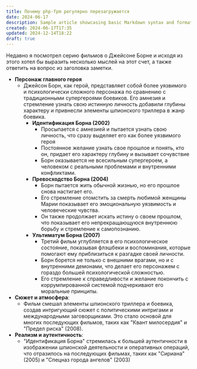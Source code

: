 ```yaml
---
title: Почему php-fpm регулярно перезагружается
date: 2024-06-17
description: Sample article showcasing basic Markdown syntax and formatting for HTML elements.
created: 2024-06-17T17:35
updated: 2024-12-14T18:22
draft: true
---
```

Недавно я посмотрел серию фильмов о Джейсоне Борне и исходя из этого хотел бы выразить несколько мыслей на этот счет, а также ответить на вопрос из заголовка заметки.

- **Персонаж главного героя**
	- Джейсон Борн, как герой, представляет собой более уязвимого и психологически сложного персонажа по сравнению с традиционными супергероями боевиков. Его амнезия и стремление узнать свою истинную личность добавили глубины характеру и привнесли элементы шпионского триллера в жанр боевика.
		- **Идентификация Борна (2002)**
			- Просыпается с амнезией и пытается узнать свою личность, что сразу выделяет его как более уязвимого героя
			- Постоянное желание узнать свое прошлое и понять, кто он, придает его характеру глубину и вызывает сочувствие
			- Борн оказывается не всесильным супергероем, а человеком с реальными проблемами и внутренними конфликтами.
		- **Превосходство Борна (2004)**
			- Борн пытается жить обычной жизнью, но его прошлое снова настигает его. 
			- Его стремление отомстить за смерть любимой женщины Марии показывает его эмоциональную уязвимость и человеческие чувства. 
			- Он также продолжает искать истину о своем прошлом, что показывает его непрекращающуюся внутреннюю борьбу и стремление к самопознанию.
		- **Ультиматум Борна (2007)**
			- Третий фильм углубляется в его психологическое состояние, показывая флэшбеки и воспоминания, которые помогают ему приблизиться к разгадке своей личности. 
			- Борн борется не только с внешними врагами, но и с внутренними демонами, что делает его персонажем с гораздо большей психологической сложностью. 
			- Его стремление к справедливости и желание покончить с коррумпированной системой подчеркивают его моральные принципы.
- **Сюжет и атмосфера**: 
	- Фильм смешал элементы шпионского триллера и боевика, создав интригующий сюжет с политическими интригами и международными заговорщиками. Это стало основой для многих последующих фильмов, таких как "Квант милосердия" и "Предел риска" (2008).
- **Реализм и аутентичность**: 
	- "Идентификация Борна" стремилась к большей аутентичности в изображении шпионской деятельности и оперативных операций, что отразилось на последующих фильмах, таких как "Сириана" (2005) и "Спецназ города ангелов" (2003)



